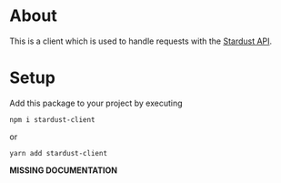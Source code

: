 # About

This is a client which is used to handle requests with the [Stardust API](https://docs.stardust.gg).

# Setup

Add this package to your project by executing

```
npm i stardust-client
```

or 

```
yarn add stardust-client
```

**MISSING DOCUMENTATION**